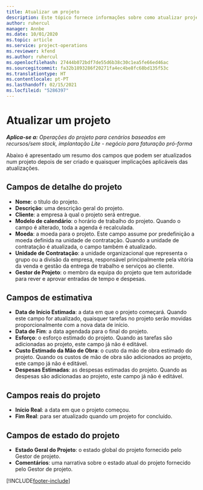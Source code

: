 ```yaml
---
title: Atualizar um projeto
description: Este tópico fornece informações sobre como atualizar projetos no Project Operations.
author: ruhercul
manager: Annbe
ms.date: 10/01/2020
ms.topic: article
ms.service: project-operations
ms.reviewer: kfend
ms.author: ruhercul
ms.openlocfilehash: 27444b072bdf7de55d6b38c30c1ea5fe66ed46ac
ms.sourcegitcommit: fa32b1893286f20271fa4ec4be8fc68bd135f53c
ms.translationtype: HT
ms.contentlocale: pt-PT
ms.lasthandoff: 02/15/2021
ms.locfileid: "5286397"
---
```

# <a name="update-a-project"></a>Atualizar um projeto

_**Aplica-se a:** Operações do projeto para cenários baseados em recursos/sem stock, implantação Lite - negócio para faturação pró-forma_

Abaixo é apresentado um resumo dos campos que podem ser atualizados num projeto depois de ser criado e quaisquer implicações aplicáveis das atualizações.

## <a name="project-detail-fields"></a>Campos de detalhe do projeto

- **Nome**: o título do projeto.
- **Descrição**: uma descrição geral do projeto.
- **Cliente**: a empresa à qual o projeto será entregue.
- **Modelo de calendário**: o horário de trabalho do projeto. Quando o campo é alterado, toda a agenda é recalculada.
- **Moeda**: a moeda para o projeto. Este campo assume por predefinição a moeda definida na unidade de contratação. Quando a unidade de contratação é atualizada, o campo também é atualizado.
- **Unidade de Contratação**: a unidade organizacional que representa o grupo ou a divisão da empresa, responsável principalmente pela vitória da venda e gestão da entrega de trabalho e serviços ao cliente. 
- **Gestor de Projeto**: o membro da equipa do projeto que tem autoridade para rever e aprovar entradas de tempo e despesas.

## <a name="estimate-fields"></a>Campos de estimativa

- **Data de Início Estimada**: a data em que o projeto começará. Quando este campo for atualizado, quaisquer tarefas no projeto serão movidas proporcionalmente com a nova data de início.
- **Data de Fim**: a data agendada para o final do projeto.
- **Esforço**: o esforço estimado do projeto. Quando as tarefas são adicionadas ao projeto, este campo já não é editável.
- **Custo Estimado da Mão de Obra**: o custo da mão de obra estimado do projeto. Quando os custos de mão de obra são adicionados ao projeto, este campo já não é editável.
- **Despesas Estimadas**: as despesas estimadas do projeto. Quando as despesas são adicionadas ao projeto, este campo já não é editável.

## <a name="project-actual-fields"></a>Campos reais do projeto
- **Início Real**: a data em que o projeto começou.
- **Fim Real**: para ser atualizado quando um projeto for concluído.

## <a name="project-status-fields"></a>Campos de estado do projeto

- **Estado Geral do Projeto**: o estado global do projeto fornecido pelo Gestor de projeto.
- **Comentários**: uma narrativa sobre o estado atual do projeto fornecido pelo Gestor de projeto.



[!INCLUDE[footer-include](../includes/footer-banner.md)]